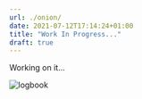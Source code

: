 ```yaml
---
url: ./onion/
date: 2021-07-12T17:14:24+01:00
title: "Work In Progress..."
draft: true
---
```


Working on it...

<!--more-->

![logbook](../../../images/wip.gif)
